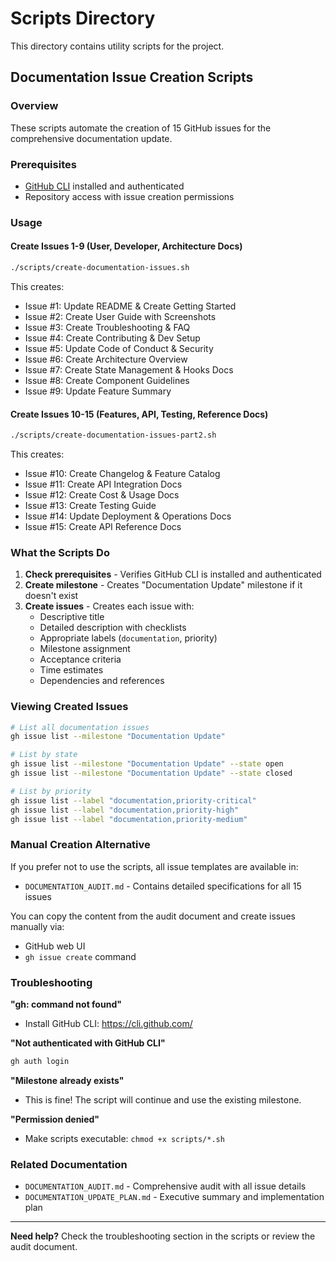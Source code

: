 # Scripts Directory

This directory contains utility scripts for the project.

## Documentation Issue Creation Scripts

### Overview
These scripts automate the creation of 15 GitHub issues for the comprehensive documentation update.

### Prerequisites
- [GitHub CLI](https://cli.github.com/) installed and authenticated
- Repository access with issue creation permissions

### Usage

#### Create Issues 1-9 (User, Developer, Architecture Docs)
```bash
./scripts/create-documentation-issues.sh
```

This creates:
- Issue #1: Update README & Create Getting Started
- Issue #2: Create User Guide with Screenshots
- Issue #3: Create Troubleshooting & FAQ
- Issue #4: Create Contributing & Dev Setup
- Issue #5: Update Code of Conduct & Security
- Issue #6: Create Architecture Overview
- Issue #7: Create State Management & Hooks Docs
- Issue #8: Create Component Guidelines
- Issue #9: Update Feature Summary

#### Create Issues 10-15 (Features, API, Testing, Reference Docs)
```bash
./scripts/create-documentation-issues-part2.sh
```

This creates:
- Issue #10: Create Changelog & Feature Catalog
- Issue #11: Create API Integration Docs
- Issue #12: Create Cost & Usage Docs
- Issue #13: Create Testing Guide
- Issue #14: Update Deployment & Operations Docs
- Issue #15: Create API Reference Docs

### What the Scripts Do

1. **Check prerequisites** - Verifies GitHub CLI is installed and authenticated
2. **Create milestone** - Creates "Documentation Update" milestone if it doesn't exist
3. **Create issues** - Creates each issue with:
   - Descriptive title
   - Detailed description with checklists
   - Appropriate labels (`documentation`, priority)
   - Milestone assignment
   - Acceptance criteria
   - Time estimates
   - Dependencies and references

### Viewing Created Issues

```bash
# List all documentation issues
gh issue list --milestone "Documentation Update"

# List by state
gh issue list --milestone "Documentation Update" --state open
gh issue list --milestone "Documentation Update" --state closed

# List by priority
gh issue list --label "documentation,priority-critical"
gh issue list --label "documentation,priority-high"
gh issue list --label "documentation,priority-medium"
```

### Manual Creation Alternative

If you prefer not to use the scripts, all issue templates are available in:
- `DOCUMENTATION_AUDIT.md` - Contains detailed specifications for all 15 issues

You can copy the content from the audit document and create issues manually via:
- GitHub web UI
- `gh issue create` command

### Troubleshooting

**"gh: command not found"**
- Install GitHub CLI: https://cli.github.com/

**"Not authenticated with GitHub CLI"**
```bash
gh auth login
```

**"Milestone already exists"**
- This is fine! The script will continue and use the existing milestone.

**"Permission denied"**
- Make scripts executable: `chmod +x scripts/*.sh`

### Related Documentation

- `DOCUMENTATION_AUDIT.md` - Comprehensive audit with all issue details
- `DOCUMENTATION_UPDATE_PLAN.md` - Executive summary and implementation plan

---

**Need help?** Check the troubleshooting section in the scripts or review the audit document.
